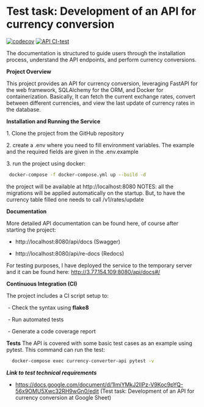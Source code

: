 # Test task: Development of an API for currency conversion
[![codecov](https://codecov.io/gh/Shamsullo/currency_converter_api/main/graph/badge.svg)](https://codecov.io/gh/Shamsullo/currency_converter_api)
[![API CI-test](https://github.com/Shamsullo/currency_converter_api/actions/workflows/ci.yml/badge.svg)](https://github.com/Shamsullo/currency_converter_api/actions/workflows/ci.yml)

The documentation is structured to guide users through the installation process, understand the API endpoints, and perform currency conversions.

**Project Overview**

This project provides an API for currency conversion, leveraging FastAPI for the web framework, SQLAlchemy for the ORM, and Docker for containerization. Basically, It can fetch the current exchange rates, convert between different currencies, and view the last update of currency rates in the database.

**Installation and Running the Service**

1\. Clone the project from the GitHub repository

2\. create a .env where you need to fill environment variables. The example and the required fields are given in the .env.example

3\. run the project using docker: 

 ```bash
  docker-compose -f docker-compose.yml up --build -d
 ```
 the project will be available at http://localhost:8080
 NOTES: all the migrations will be applied automatically on the startup. But, to have the currency table filled one needs to call /v1/rates/update

**Documentation**

More detailed API documentation can be found here, of course after starting the project: 

 - http://localhost:8080/api/docs (Swagger)

 - http://localhost:8080/api/re-docs (Redocs)

For testing purposes, I have deployed the service to the temporary server and it can be found here: http://3.77.154.109:8080/api/docs#/

**Continuous Integration (CI)**

The project includes a CI script setup to:

 - Check the syntax using **flake8**

 - Run automated tests

 - Generate a code coverage report

 **Tests**
The API is covered with some basic test cases as an example using pytest. This command can run the test:
```bash
  docker-compose exec currency-converter-api pytest -v
```

***Link to test technical requirements***
 - https://docs.google.com/document/d/1lmiYMkJ2IIPz-V9Koc9pYQ-56x9OMU5Xwc32RH9wGn0/edit (Test task: Development of an API for currency conversion
 at Google Sheet)
